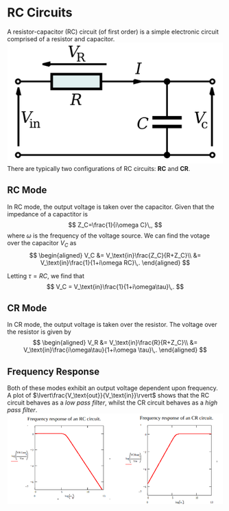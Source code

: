 RC Circuits
===========
A resistor-capacitor (RC) circuit  (of first order) is a simple electronic circuit comprised of a resistor and capacitor.
![RC circuit](images/rc-circuit.png)
There are typically two configurations of RC circuits: **RC** and **CR**.

RC Mode
-------
In RC mode, the output voltage is taken over the capacitor. Given that the impedance of a capactitor is 
$$
    Z_C=\frac{1}{i\omega C}\,,
$$
where $\omega$ is the frequency of the voltage source. We can find the votage over the capacitor $V_C$ as
$$
\begin{aligned}
V_C &= V_\text{in}\frac{Z_C}{R+Z_C}\\
    &= V_\text{in}\frac{1}{1+i\omega RC}\,.
\end{aligned}
$$

Letting $\tau = RC$, we find that
$$
V_C = V_\text{in}\frac{1}{1+i\omega\tau}\,.
$$

CR Mode
-------
In CR mode, the output voltage is taken over the resistor. The voltage over the resistor is given by
$$
\begin{aligned}
V_R &= V_\text{in}\frac{R}{R+Z_C}\\
    &= V_\text{in}\frac{i\omega\tau}{1+i\omega \tau}\,.
\end{aligned}
$$

Frequency Response
------------------
Both of these modes exhibit an output voltage dependent upon frequency. A plot of $\lvert\frac{V_\text{out}}{V_\text{in}}\rvert$ shows that the RC circuit behaves as a _low pass filter_, whilst the CR circuit behaves as a _high pass filter_.
![Frequency response of RC and CR circuits](images/frequency-response.png)